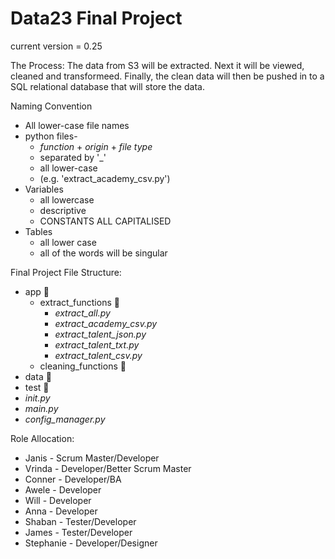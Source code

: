 # Data23 Final Project

current version = 0.25 

The Process:
The data from S3 will be extracted. Next it will be viewed, cleaned and transformeed. Finally, the clean data will then be pushed in to a SQL relational database that will store the data.



Naming Convention
* All lower-case file names
* python files-
  * _function_ + _origin_ + _file type_
  * separated by '_'
  * all lower-case
  * (e.g. 'extract_academy_csv.py')
* Variables
  * all lowercase
  * descriptive  
  * CONSTANTS ALL CAPITALISED 
* Tables
  * all lower case
  * all of the words will be singular
 



Final Project File Structure:
* app 📁
  * extract_functions 📁
    * _extract_all.py_  
    * _extract_academy_csv.py_
    * _extract_talent_json.py_
    * _extract_talent_txt.py_
    * _extract_talent_csv.py_
  * cleaning_functions 📁
* data 📁
* test 📁
* _init.py_
* _main.py_
* _config_manager.py_


Role Allocation:
* Janis - Scrum Master/Developer
* Vrinda - Developer/Better Scrum Master
* Conner - Developer/BA	
* Awele - Developer	 
* Will - Developer	
* Anna - Developer	
* Shaban - Tester/Developer
* James - Tester/Developer
* Stephanie - Developer/Designer	
